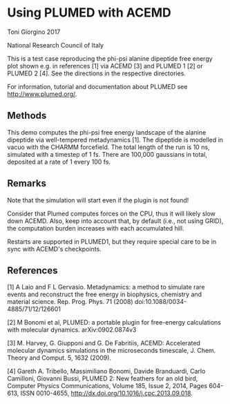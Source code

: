 Using PLUMED with ACEMD
=======================

Toni Giorgino 2017

National Research Council of Italy


This is a test case reproducing the phi-psi alanine dipeptide free
energy plot shown e.g. in references [1] via ACEMD [3] and PLUMED 1 [2]
or PLUMED 2 [4]. See the directions in the respective directories.

For information, tutorial and documentation about PLUMED see
http://www.plumed.org/.


Methods
-------

This demo computes the phi-psi free energy landscape of the alanine
dipeptide via well-tempered metadynamics [1]. The dipeptide is
modelled in vacuo with the CHARMM forcefield.  The total length of the
run is 10 ns, simulated with a timestep of 1 fs. There are 100,000
gaussians in total, deposited at a rate of 1 every 100 fs.


Remarks
-------

Note that the simulation will start even if the plugin is not found!

Consider that Plumed computes forces on the CPU, thus it will likely
slow down ACEMD. Also, keep into account that, by default (i.e., not
using GRID), the computation burden increases with each accumulated
hill.

Restarts are supported in PLUMED1, but they require special care to be
in sync with ACEMD's checkpoints. 



References
----------

[1] A Laio and F L Gervasio. Metadynamics: a method to simulate rare
events and reconstruct the free energy in biophysics, chemistry and
material science. Rep. Prog. Phys. 71 (2008)
doi:10.1088/0034-4885/71/12/126601

[2] M Bonomi et al, PLUMED: a portable plugin for free-energy
calculations with molecular dynamics. arXiv:0902.0874v3

[3] M. Harvey, G. Giupponi and G. De Fabritiis, ACEMD: Accelerated
molecular dynamics simulations in the microseconds timescale,
J. Chem. Theory and Comput. 5, 1632 (2009).

[4] Gareth A. Tribello, Massimiliano Bonomi, Davide Branduardi, Carlo
Camilloni, Giovanni Bussi, PLUMED 2: New feathers for an old bird,
Computer Physics Communications, Volume 185, Issue 2, 2014, Pages
604-613, ISSN 0010-4655, http://dx.doi.org/10.1016/j.cpc.2013.09.018.




